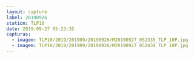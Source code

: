 ```yaml
---
layout: capture
label: 20190926
station: TLP10
date: 2019-09-27 05:23:35
capturas:
  - imagem: TLP10/2019/201909/20190926/M20190927_052335_TLP_10P.jpg
  - imagem: TLP10/2019/201909/20190926/M20190927_052434_TLP_10P.jpg
---
```

